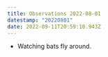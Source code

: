 ```yaml
---
title: Observations 2022-08-01
datestamp: "20220801"
date: 2022-09-11T20:59:18.943Z
---
```

- Watching bats fly around.